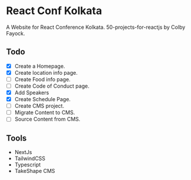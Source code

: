 # React Conf Kolkata

A Website for React Conference Kolkata. 50-projects-for-reactjs by Colby Fayock.

## Todo

- [x] Create a Homepage.
- [x] Create location info page.
- [ ] Create Food info page.
- [ ] Create Code of Conduct page.
- [x] Add Speakers
- [x] Create Schedule Page.
- [ ] Create CMS project.
- [ ] Migrate Content to CMS.
- [ ] Source Content from CMS.

## Tools

- NextJs
- TailwindCSS
- Typescript
- TakeShape CMS
